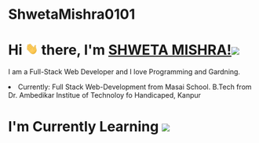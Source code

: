 # ShwetaMishra0101
<div dispaly="flex">
<div>
<h1>Hi <img height="25px" src="https://raw.githubusercontent.com/ABSphreak/ABSphreak/master/gifs/Hi.gif"/>  there, I'm <a href="https://voluble-sprinkles-02bb29.netlify.app">SHWETA MISHRA!</a><img height="25px" src="https://camo.githubusercontent.com/d3359cb00ab0b5ed8f2e1fe3fceb4fbaf3b614340f8c0db99c17b9f50b351770/68747470733a2f2f656d6f6a69732e736c61636b6d6f6a69732e636f6d2f656d6f6a69732f696d616765732f313533313834393433302f343234362f626c6f622d73756e676c61737365732e6769663f31353331383439343330"/></h1> </div>
<div>
<p>I am a Full-Stack Web Developer and I love Programming and Gardning.</p>
<li>Currently: Full Stack Web-Development from Masai School. B.Tech from Dr. Ambedikar Institue of Technoloy fo Handicaped, Kanpur</li>
<h1>I'm Currently Learning <img src="https://camo.githubusercontent.com/beb64ff21c883e318e4f5db5231c2ba4175705bea1c9249e82a41ab375db4f75/68747470733a2f2f6d65646961322e67697068792e636f6d2f6d656469612f51737347456d706b79454f684243623765312f67697068792e6769663f6369643d656366303565343761306e336769316266716e74716d6f62386739616964316f796a327772336473336d67373030626c267269643d67697068792e676966"/> </h1>

</div>
</div>
